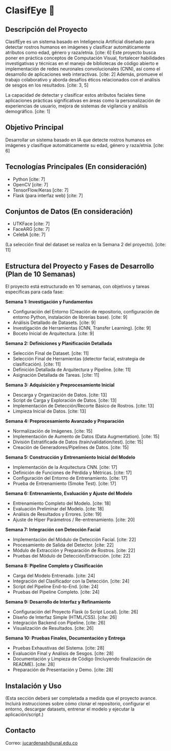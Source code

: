 # ClasifEye 👀

## Descripción del Proyecto

ClasifEye es un sistema basado en Inteligencia Artificial diseñado para detectar rostros humanos en imágenes y clasificar automáticamente atributos como edad, género y raza/etnia. [cite: 6] Este proyecto busca poner en práctica conceptos de Computación Visual, fortalecer habilidades investigativas y técnicas en el manejo de bibliotecas de código abierto e implementación de redes neuronales convolucionales (CNN), así como el desarrollo de aplicaciones web interactivas. [cite: 2] Además, promueve el trabajo colaborativo y aborda desafíos éticos relacionados con el análisis de sesgos en los resultados. [cite: 3, 5]

La capacidad de detectar y clasificar estos atributos faciales tiene aplicaciones prácticas significativas en áreas como la personalización de experiencias de usuario, mejora de sistemas de vigilancia y análisis demográfico. [cite: 1]

## Objetivo Principal

Desarrollar un sistema basado en IA que detecte rostros humanos en imágenes y clasifique automáticamente su edad, género y raza/etnia. [cite: 6]

## Tecnologías Principales (En consideración)

* Python [cite: 7]
* OpenCV [cite: 7]
* TensorFlow/Keras [cite: 7]
* Flask (para interfaz web) [cite: 7]

## Conjuntos de Datos (En consideración)

* UTKFace [cite: 7]
* FaceARG [cite: 7]
* CelebA [cite: 7]

(La selección final del dataset se realiza en la Semana 2 del proyecto). [cite: 11]

## Estructura del Proyecto y Fases de Desarrollo (Plan de 10 Semanas)

El proyecto está estructurado en 10 semanas, con objetivos y tareas específicas para cada fase:

**Semana 1: Investigación y Fundamentos**
* Configuración del Entorno (Creación de repositorio, configuración de entorno Python, instalación de librerías base). [cite: 9]
* Análisis Detallado de Datasets. [cite: 9]
* Investigación de Herramientas (CNN, Transfer Learning). [cite: 9]
* Boceto Inicial de Arquitectura. [cite: 9]

**Semana 2: Definiciones y Planificación Detallada**
* Selección Final de Dataset. [cite: 11]
* Selección Final de Herramientas (detector facial, estrategia de clasificación). [cite: 11]
* Definición Detallada de Arquitectura y Pipeline. [cite: 11]
* Asignación Detallada de Tareas. [cite: 11]

**Semana 3: Adquisición y Preprocesamiento Inicial**
* Descarga y Organización de Datos. [cite: 13]
* Script de Carga y Exploración de Datos. [cite: 13]
* Implementación de Detección/Recorte Básico de Rostros. [cite: 13]
* Limpieza Inicial de Datos. [cite: 13]

**Semana 4: Preprocesamiento Avanzado y Preparación**
* Normalización de Imágenes. [cite: 15]
* Implementación de Aumento de Datos (Data Augmentation). [cite: 15]
* División Estratificada de Datos (train/validation/test). [cite: 15]
* Creación de Generadores/Pipelines de Datos. [cite: 15]

**Semana 5: Construcción y Entrenamiento Inicial del Modelo**
* Implementación de la Arquitectura CNN. [cite: 17]
* Definición de Funciones de Pérdida y Métricas. [cite: 17]
* Configuración del Entorno de Entrenamiento. [cite: 17]
* Prueba de Entrenamiento (Smoke Test). [cite: 17]

**Semana 6: Entrenamiento, Evaluación y Ajuste del Modelo**
* Entrenamiento Completo del Modelo. [cite: 18]
* Evaluación Preliminar del Modelo. [cite: 18]
* Análisis de Resultados y Errores. [cite: 19]
* Ajuste de Hiper Parámetros / Re-entrenamiento. [cite: 20]

**Semana 7: Integración con Detección Facial**
* Implementación del Módulo de Detección Facial. [cite: 22]
* Procesamiento de Salida del Detector. [cite: 22]
* Módulo de Extracción y Preparación de Rostros. [cite: 22]
* Pruebas del Módulo de Detección/Extracción. [cite: 22]

**Semana 8: Pipeline Completo y Clasificación**
* Carga del Modelo Entrenado. [cite: 24]
* Integración del Clasificador con la Detección. [cite: 24]
* Script del Pipeline End-to-End. [cite: 24]
* Pruebas del Pipeline Completo. [cite: 24]

**Semana 9: Desarrollo de Interfaz y Refinamiento**
* Configuración del Proyecto Flask (o Script Local). [cite: 26]
* Diseño de Interfaz Simple (HTML/CSS). [cite: 26]
* Integración Backend con Pipeline. [cite: 26]
* Visualización de Resultados. [cite: 26]

**Semana 10: Pruebas Finales, Documentación y Entrega**
* Pruebas Exhaustivas del Sistema. [cite: 28]
* Evaluación Final y Análisis de Sesgos. [cite: 28]
* Documentación y Limpieza de Código (Incluyendo finalización de README). [cite: 28]
* Preparación de Presentación y Demo. [cite: 28]


## Instalación y Uso

(Esta sección deberá ser completada a medida que el proyecto avance. Incluirá instrucciones sobre cómo clonar el repositorio, configurar el entorno, descargar datasets, entrenar el modelo y ejecutar la aplicación/script.)


## Contacto

Correo: jucardenash@unal.edu.co
